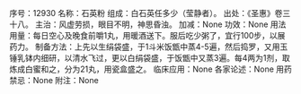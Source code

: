 序号：12930
名称：石英粉
组成：白石英任多少（莹静者）。
出处：《圣惠》卷三十八。
主治：风虚劳损，眼目不明，神思昏浊。
加减：None
功效：None
用法用量：每日空心及晚食前嚼1丸，用暖酒送下。服后吃少粥了，宜行100步，以展药力。
制备方法：上先以生绢袋盛，于1斗米饭甑中蒸4-5遍，然后捣罗，又用玉锤乳钵内细研，以清水飞过，更以白绢袋盛，于饭甑中又蒸3遍。每4两为1剂，取炼成白蜜和之，分为21丸，用瓷盒盛之。
临床应用：None
各家论述：None
用药禁忌：None
附注：None
